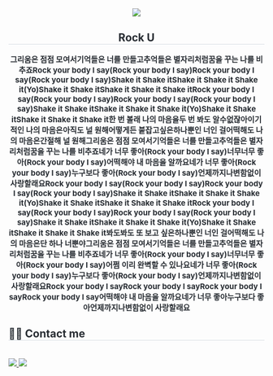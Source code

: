 <div align= "center">
    <img src="https://capsule-render.vercel.app/api?type=waving&color=gradient&height=120&text=Rock%20U&animation=scaleIn&fontColor=ffffff&fontSize=50" />
    </div>

<div align= "center"> 
    <h2 style="border-bottom: 1px solid #d8dee4; color: #282d33;"> Rock U </h2>  
    <div style="font-weight: 700; font-size: 15px; text-align: center; color: #282d33;"> 그리움은 점점 모여서</li>기억들은 너를 만들고</li>추억들은 별자리처럼</li>꿈을 꾸는 나를 비추죠</li></li>Rock your body I say</li>(Rock your body I say)</li>Rock your body I say</li>(Rock your body I say)</li>Shake it Shake it</li>Shake it Shake it Shake it</li>(Yo)</li>Shake it Shake it</li>Shake it Shake it Shake it</li></li>Rock your body I say</li>(Rock your body I say)</li>Rock your body I say</li>(Rock your body I say)</li>Shake it Shake it</li>Shake it Shake it Shake it</li>(Yo)</li>Shake it Shake it</li>Shake it Shake it Shake it</li></li>한 번 볼래 나의 마음을</li>두 번 봐도 알수없잖아</li>이기적인 나의 마음은</li>아직도 널 원해</li>어떻게든 붙잡고싶은</li>하나뿐인 너인 걸</li>어떡해도 나의 마음은</li>간절해 널 원해</li></li>그리움은 점점 모여서</li>기억들은 너를 만들고</li>추억들은 별자리처럼</li>꿈을 꾸는 나를 비추죠</li></li>네가 너무 좋아</li>(Rock your body I say)</li>너무너무 좋아</li>(Rock your body I say)</li>어떡해야 내 마음을 알까요</li></li>네가 너무 좋아</li>(Rock your body I say)</li>누구보다 좋아</li>(Rock your body I say)</li>언제까지나</li>변함없이 사랑할래요</li></li>Rock your body I say</li>(Rock your body I say)</li>Rock your body I say</li>(Rock your body I say)</li>Shake it Shake it</li>Shake it Shake it Shake it</li>(Yo)</li>Shake it Shake it</li>Shake it Shake it Shake it</li></li>Rock your body I say</li>(Rock your body I say)</li>Rock your body I say</li>(Rock your body I say)</li>Shake it Shake it</li>Shake it Shake it Shake it</li>(Yo)</li>Shake it Shake it</li>Shake it Shake it Shake it</li></li>봐도봐도 또 보고 싶은</li>하나뿐인 너인 걸</li>어떡해도 나의 마음은</li>단 하나 너뿐야</li></li>그리움은 점점 모여서</li>기억들은 너를 만들고</li>추억들은 별자리처럼</li>꿈을 꾸는 나를 비추죠</li></li>네가 너무 좋아</li>(Rock your body I say)</li>너무너무 좋아</li>(Rock your body I say)</li>어쩜 이리 완벽할 수 있나요</li></li>네가 너무 좋아</li>(Rock your body I say)</li>누구보다 좋아</li>(Rock your body I say)</li>언제까지나</li>변함없이 사랑할래요</li></li>Rock your body I say</li>Rock your body I say</li>Rock your body I say</li>Rock your body I say</li></li>어떡해야 내 마음을 알까요</li>네가 너무 좋아</li>누구보다 좋아</li>언제까지나</li>변함없이 사랑할래요 </div> 
    </div>
    
    
    
<div style="text-align: left;">
    <h2 style="border-bottom: 1px solid #d8dee4; color: #282d33;"> 🧑‍💻 Contact me </h2> <br> 
    <div style="text-align: left;"> <a href=https://www.instagram.com/jiyeon._.0730/> <img src="https://img.shields.io/badge/Instagram-E4405F?style=for-the-badge&logo=Instagram&logoColor=white&link=https://www.instagram.com/jiyeon._.0730/"> </a>
         <a href=https://www.notion.so/3353f33c9dfb412c85c03e636dfd3ec7> <img src="https://img.shields.io/badge/Notion-000000?style=for-the-badge&logo=Notion&logoColor=white&link=https://www.notion.so/3353f33c9dfb412c85c03e636dfd3ec7"> </a>
          </div>  <br> 
    <div style="text-align: left;">  </div> 
    </div>
    

